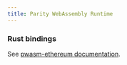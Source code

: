 ```yaml
---
title: Parity WebAssembly Runtime
---
```


### Rust bindings

See [pwasm-ethereum documentation](https://github.com/paritytech/pwasm-ethereum).
